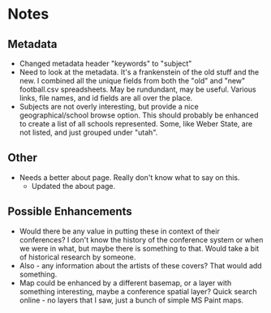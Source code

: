 # Notes

## Metadata
- Changed metadata header "keywords" to "subject"
- Need to look at the metadata.  It's a frankenstein of the old stuff and the new.  I combined all the unique fields from both the "old" and "new" football.csv spreadsheets.  May be rundundant, may be useful.  Various links, file names, and id fields are all over the place.
- Subjects are not overly interesting, but provide a nice geographical/school browse option.  This should probably be enhanced to create a list of all schools represented.  Some, like Weber State, are not listed, and just grouped under "utah".

## Other
- Needs a better about page.  Really don't know what to say on this.
  - Updated the about page.

## Possible Enhancements
- Would there be any value in putting these in context of their conferences?  I don't know the history of the conference system or when we were in what, but maybe there is something to that.  Would take a bit of historical research by someone.  
- Also - any information about the artists of these covers?  That would add something.
- Map could be enhanced by a different basemap, or a layer with something interesting, maybe a conference spatial layer?  Quick search online - no layers that I saw, just a bunch of simple MS Paint maps.
